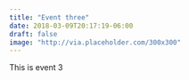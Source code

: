 ```yaml
---
title: "Event three"
date: 2018-03-09T20:17:19-06:00
draft: false
image: "http://via.placeholder.com/300x300"
---
```


This is event 3
